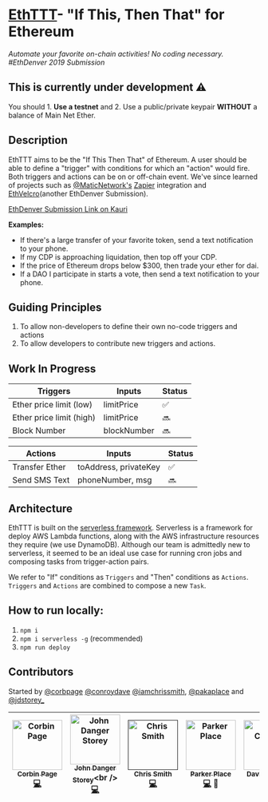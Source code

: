 # [EthTTT](https://www.ethttt.com)- "If This, Then That" for Ethereum 
_Automate your favorite on-chain activities! No coding necessary. #EthDenver 2019 Submission_

## This is currently under development :warning:
You should 1. **Use a testnet** and 2. Use a public/private keypair **WITHOUT** a balance of Main Net Ether.

## Description
EthTTT aims to be the "If This Then That" of Ethereum. A user should be able to define a "trigger" with conditions for which an "action" would fire. Both triggers and actions can be on or off-chain event. We've since learned of projects such as [@MaticNetwork's](https://github.com/maticnetwork) [Zapier](https://matic.network/dagger/zapier/) integration and [EthVelcro](https://kauri.io/article/172e228b2e7d4beaa59c0a49a027ef1e/v1/ethvelcro)(another EthDenver Submission).

[EthDenver Submission Link on Kauri](https://kauri.io/article/472179d37d274fb6b67f999a457d87b0/v2/eth-this-then-that-(ifttt-for-ethereum)) 

**Examples:**
* If there's a large transfer of your favorite token, send a text notification to your phone.
* If my CDP is approaching liquidation, then top off your CDP.
* If the price of Ethereum drops below $300, then trade your ether for dai.
* If a DAO I participate in starts a vote, then send a text notification to your phone.

## Guiding Principles
1. To allow non-developers to define their own no-code triggers and actions
2. To allow developers to contribute new triggers and actions. 


## Work In Progress
Triggers | Inputs | Status
------------- | ------------- | -------------
| Ether price limit (low)| limitPrice | :white_check_mark:|
| Ether price limit (high) | limitPrice | :soon:
| Block Number | blockNumber| :soon:


|Actions | Inputs | Status| 
------------- | ------------- | -------------
Transfer Ether | toAddress, privateKey | :white_check_mark:
Send SMS Text  | phoneNumber, msg | :soon:

## Architecture
EthTTT is built on the [serverless framework](https://www.npmjs.com/package/serverless). Serverless is a framework for deploy AWS Lambda functions, along with the AWS infrastructure resources they require (we use DynamoDB). Although our team is admittedly new to serverless, it seemed to be an ideal use case for running cron jobs and composing tasks from trigger-action pairs. 

We refer to "If" conditions as `Triggers` and "Then" conditions as `Actions`. `Triggers` and `Actions` are combined to compose a new `Task`. 

## How to run locally:
1. `npm i`
2. `npm i serverless -g` (recommended) 
3. `npm run deploy`

## Contributors
Started by [@corbpage](https://twitter.com/corbpage) [@conroydave](https://twitter.com/conroydave) [@iamchrissmith](https://twitter.com/iamchrissmith), [@pakaplace](https://twitter.com/Parker_Place) and [@jdstorey_](https://twitter.com/johnDanger_)

| [<img src="https://avatars0.githubusercontent.com/u/1858017?s=400&v=4" width="100px;" alt="Corbin Page"/><br /><sub><b>Corbin Page</b></sub>](https://twitter.com/corbpage)<br />[💻](https://github.com/kentcdodds/eththisthenthat/if-be/commits?author=kentcdodds "Code") | [<img src="https://avatars2.githubusercontent.com/u/2646310?s=400&v=4" width="100px;" alt="John Danger Storey"/><br /><sub><b>John Danger Storey</b></sub>](https://twitter.com/johnDanger_)<br />[💻](https://github.com/eththisthenthat/if-be/commits?author=johndangerstorey "Code") | [<img src="https://avatars3.githubusercontent.com/u/1408372?s=400&v=4" width="100px;" alt="Chris Smith"/><br /><sub><b>Chris Smith</b></sub>]()<br />[💻](https://github.com/eththisthenthat/if-be?author=iamchrissmith "Code") | [<img src="https://avatars0.githubusercontent.com/u/19257612?s=460&v=4" width="100px;" alt="Parker Place"/><br /><sub><b>Parker Place</b></sub>](https://twitter.com/pakaplace)<br />[💻](https://github.com/pakaplace/eththisthenthat/if-be/commits?author=pakaplace "Code") 📖 | [<img src="https://avatars3.githubusercontent.com/u/4235274?s=400&v=4" width="100px;" alt="David Conroy"/><br /><sub><b>David Conroy</b></sub>](http://twitter.com/dconroy)<br />[💻](https://github.com/eththisthenthat/if-be/commits?author=dconroy "Code") | 
| :---: | :---: | :---: | :---: | :---: | 


